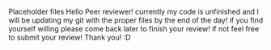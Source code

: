 Placeholder files
Hello Peer reviewer! currently my code is unfinished and I will be updating my git with the proper files by the end of the day!
if you find yourself willing please come back later to finish your review! if not feel free to submit your review! Thank you!
:D
